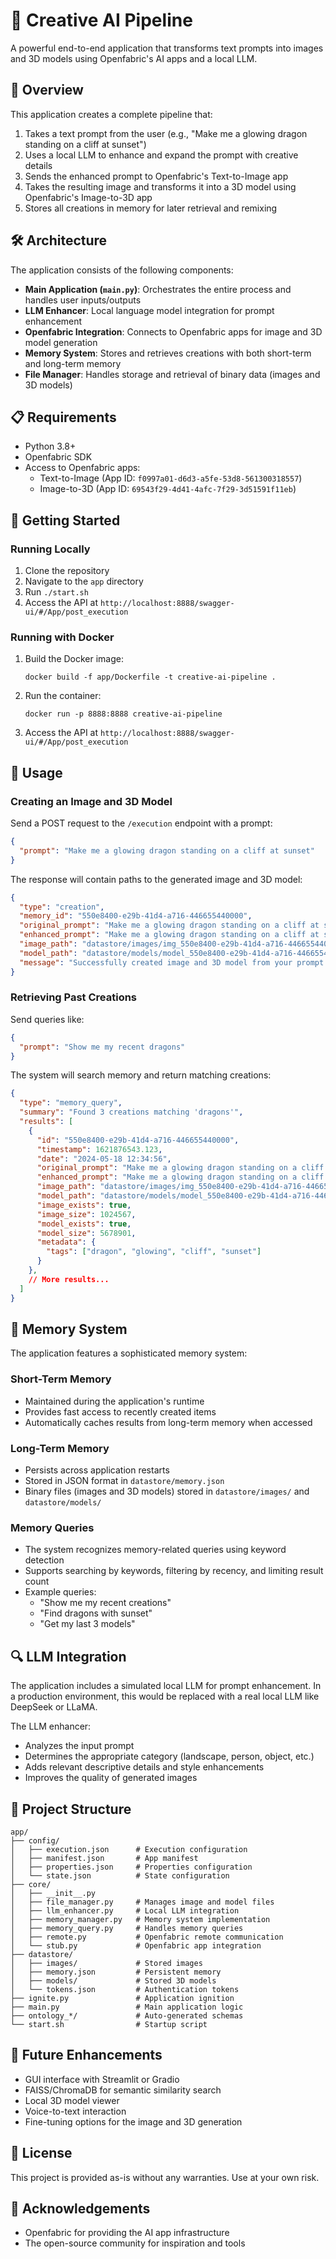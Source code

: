 # 🚀 Creative AI Pipeline

A powerful end-to-end application that transforms text prompts into images and 3D models using Openfabric's AI apps and a local LLM.

## 🌟 Overview

This application creates a complete pipeline that:

1. Takes a text prompt from the user (e.g., "Make me a glowing dragon standing on a cliff at sunset")
2. Uses a local LLM to enhance and expand the prompt with creative details
3. Sends the enhanced prompt to Openfabric's Text-to-Image app
4. Takes the resulting image and transforms it into a 3D model using Openfabric's Image-to-3D app
5. Stores all creations in memory for later retrieval and remixing

## 🛠️ Architecture

The application consists of the following components:

- **Main Application (`main.py`)**: Orchestrates the entire process and handles user inputs/outputs
- **LLM Enhancer**: Local language model integration for prompt enhancement
- **Openfabric Integration**: Connects to Openfabric apps for image and 3D model generation
- **Memory System**: Stores and retrieves creations with both short-term and long-term memory
- **File Manager**: Handles storage and retrieval of binary data (images and 3D models)

## 📋 Requirements

- Python 3.8+
- Openfabric SDK
- Access to Openfabric apps:
  - Text-to-Image (App ID: `f0997a01-d6d3-a5fe-53d8-561300318557`)
  - Image-to-3D (App ID: `69543f29-4d41-4afc-7f29-3d51591f11eb`)

## 🚀 Getting Started

### Running Locally

1. Clone the repository
2. Navigate to the `app` directory
3. Run `./start.sh`
4. Access the API at `http://localhost:8888/swagger-ui/#/App/post_execution`

### Running with Docker

1. Build the Docker image:
   ```
   docker build -f app/Dockerfile -t creative-ai-pipeline .
   ```

2. Run the container:
   ```
   docker run -p 8888:8888 creative-ai-pipeline
   ```

3. Access the API at `http://localhost:8888/swagger-ui/#/App/post_execution`

## 🧪 Usage

### Creating an Image and 3D Model

Send a POST request to the `/execution` endpoint with a prompt:

```json
{
  "prompt": "Make me a glowing dragon standing on a cliff at sunset"
}
```

The response will contain paths to the generated image and 3D model:

```json
{
  "type": "creation",
  "memory_id": "550e8400-e29b-41d4-a716-446655440000",
  "original_prompt": "Make me a glowing dragon standing on a cliff at sunset",
  "enhanced_prompt": "Make me a glowing dragon standing on a cliff at sunset, with intricate skin texture, with otherworldly lighting effects, photorealistic, hyperdetailed, dramatic lighting",
  "image_path": "datastore/images/img_550e8400-e29b-41d4-a716-446655440000_20240518123456.png",
  "model_path": "datastore/models/model_550e8400-e29b-41d4-a716-446655440000_20240518123456.glb",
  "message": "Successfully created image and 3D model from your prompt."
}
```

### Retrieving Past Creations

Send queries like:

```json
{
  "prompt": "Show me my recent dragons"
}
```

The system will search memory and return matching creations:

```json
{
  "type": "memory_query",
  "summary": "Found 3 creations matching 'dragons'",
  "results": [
    {
      "id": "550e8400-e29b-41d4-a716-446655440000",
      "timestamp": 1621876543.123,
      "date": "2024-05-18 12:34:56",
      "original_prompt": "Make me a glowing dragon standing on a cliff at sunset",
      "enhanced_prompt": "Make me a glowing dragon standing on a cliff at sunset, with intricate skin texture, with otherworldly lighting effects, photorealistic, hyperdetailed, dramatic lighting",
      "image_path": "datastore/images/img_550e8400-e29b-41d4-a716-446655440000_20240518123456.png",
      "model_path": "datastore/models/model_550e8400-e29b-41d4-a716-446655440000_20240518123456.glb",
      "image_exists": true,
      "image_size": 1024567,
      "model_exists": true,
      "model_size": 5678901,
      "metadata": {
        "tags": ["dragon", "glowing", "cliff", "sunset"]
      }
    },
    // More results...
  ]
}
```

## 🧠 Memory System

The application features a sophisticated memory system:

### Short-Term Memory

- Maintained during the application's runtime
- Provides fast access to recently created items
- Automatically caches results from long-term memory when accessed

### Long-Term Memory

- Persists across application restarts
- Stored in JSON format in `datastore/memory.json`
- Binary files (images and 3D models) stored in `datastore/images/` and `datastore/models/`

### Memory Queries

- The system recognizes memory-related queries using keyword detection
- Supports searching by keywords, filtering by recency, and limiting result count
- Example queries:
  - "Show me my recent creations"
  - "Find dragons with sunset"
  - "Get my last 3 models"

## 🔍 LLM Integration

The application includes a simulated local LLM for prompt enhancement. In a production environment, this would be replaced with a real local LLM like DeepSeek or LLaMA.

The LLM enhancer:
- Analyzes the input prompt
- Determines the appropriate category (landscape, person, object, etc.)
- Adds relevant descriptive details and style enhancements
- Improves the quality of generated images

## 📂 Project Structure

```
app/
├── config/
│   ├── execution.json      # Execution configuration
│   ├── manifest.json       # App manifest
│   ├── properties.json     # Properties configuration
│   └── state.json          # State configuration
├── core/
│   ├── __init__.py
│   ├── file_manager.py     # Manages image and model files
│   ├── llm_enhancer.py     # Local LLM integration
│   ├── memory_manager.py   # Memory system implementation
│   ├── memory_query.py     # Handles memory queries
│   ├── remote.py           # Openfabric remote communication
│   └── stub.py             # Openfabric app integration
├── datastore/
│   ├── images/             # Stored images
│   ├── memory.json         # Persistent memory
│   ├── models/             # Stored 3D models
│   └── tokens.json         # Authentication tokens
├── ignite.py               # Application ignition
├── main.py                 # Main application logic
├── ontology_*/             # Auto-generated schemas
└── start.sh                # Startup script
```

## 🔮 Future Enhancements

- GUI interface with Streamlit or Gradio
- FAISS/ChromaDB for semantic similarity search
- Local 3D model viewer
- Voice-to-text interaction
- Fine-tuning options for the image and 3D generation

## 📄 License

This project is provided as-is without any warranties. Use at your own risk.

## 🙏 Acknowledgements

- Openfabric for providing the AI app infrastructure
- The open-source community for inspiration and tools